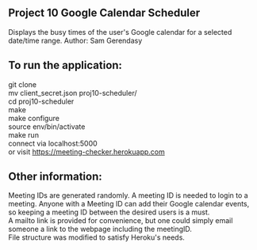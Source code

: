 ## Project 10 Google Calendar Scheduler
Displays the busy times of the user's Google calendar for a selected date/time range.
Author: Sam Gerendasy


## To run the application:
git clone  
mv client_secret.json proj10-scheduler/  
cd proj10-scheduler  
make  
make configure  
source env/bin/activate  
make run  
connect via localhost:5000  
or visit https://meeting-checker.herokuapp.com  

## Other information:
Meeting IDs are generated randomly. A meeting ID is needed to login to a meeting. Anyone with a Meeting ID can add their Google calendar events, so keeping a meeting ID between the desired users is a must.  
A mailto link is provided for convenience, but one could simply email someone a link to the webpage including the meetingID.  
File structure was modified to satisfy Heroku's needs.